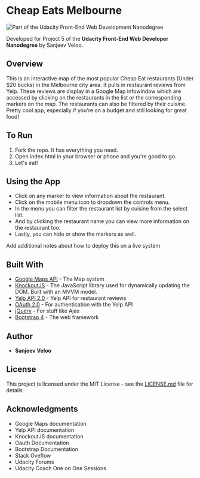 # Cheap Eats Melbourne

![Part of the Udacity Front-End Web Development Nanodegree](https://img.shields.io/badge/Udacity-Front--End%20Web%20Developer%20Nanodegree-02b3e4.svg)

Developed for Project 5 of the **Udacity Front-End Web Developer Nanodegree** by Sanjeev Veloo.

## Overview

This is an interactive map of the most popular Cheap Eat restaurants (Under $20 bucks) in the Melbourne city area. It pulls in restaurant reviews from Yelp. These reviews are display in a Google Map infowindow which are accessed by clicking on the restaurants in the list or the corresponding markers on the map. The restaurants can also be filtered by their cuisine. Pretty cool app, especially if you're on a budget and still looking for great food!

## To Run

1. Fork the repo. It has everything you need.
2. Open index.html in your browser or phone and you're good to go.
3. Let's eat!

## Using the App

* Click on any marker to view information about the restaurant.
* Click on the mobile menu icon to dropdown the controls menu.
* In the menu you can filter the restaurant list by cuisine from the select list.
* And by clicking the restaurant name you can view more information on the restaurant too.
* Lastly, you can hide or show the markers as well.

Add additional notes about how to deploy this on a live system

## Built With

* [Google Maps API](https://developers.google.com/maps/) - The Map system
* [KnockoutJS](http://knockoutjs.com/) - The JavaScript library used for dynamically updating the DOM. Built with an MVVM model.
* [Yelp API 2.0](https://www.yelp.com.au/developers/documentation/v2/overview) - Yelp API for restaurant reviews
* [OAuth 2.0](https://oauth.net/2/) - For authentication with the Yelp API
* [jQuery](https://jquery.com/) - For stuff like Ajax
* [Bootstrap 4](https://v4-alpha.getbootstrap.com/) - The web framework

## Author

* **Sanjeev Veloo**

## License

This project is licensed under the MIT License - see the [LICENSE.md](LICENSE.md) file for details

## Acknowledgments

* Google Maps documentation
* Yelp API documentation
* KnockoutJS documentation
* Oauth Documentation
* Bootstrap Documentation
* Stack Oveflow
* Udacity Forums
* Udacity Coach One on One Sessions
